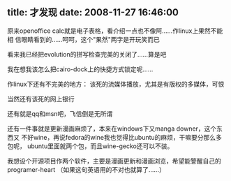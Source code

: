 title: 才发现
date: 2008-11-27 16:46:00
---

原来openoffice calc就是电子表格，看介绍一点也不像阿……作linux上果然不能相
信眼睛看到的……呵呵，这个&quot;果然&quot;两字是开玩笑而已

看来我已经把evolution的拼写检查完美的关闭了……算是吧

我在想我该怎么把cairo-dock上的快捷方式锁定呢……

作linux下还有不完美的地方：
该死的流媒体播放，尤其是有版权的多媒体，可恨

当然还有该死的网上银行

还有就是qq和msn吧，飞信倒是无所谓

还有一件事就是更新漫画麻烦了，本来在windows下又manga downer，这个东西又
不好wine，再说fedora的wine我也觉得比ubuntu的麻烦，干嘛要分那么多包呢，
ubuntu里面就两个包，而且wine-gecko还可以不装。

我想设个开源项目作两个软件，主要是漫画更新和漫画浏览，希望能警醒自己的
programer-heart （如果这句英语用的不对也就算了……）